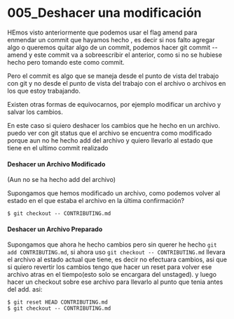 005_Deshacer una modificación
===

HEmos visto anteriormente que podemos usar el flag amend para enmendar un commit que hayamos hecho
, es decir si nos falto agregar algo o queremos quitar algo de un commit, podemos hacer git commit --amend y este commit va a sobreescribir el anterior, como si no se hubiese hecho pero tomando este como commit.

Pero el commit es algo que se maneja desde el punto de vista del trabajo con git y no desde el punto de vista del trabajo con el archivo o archivos en los que estoy trabajando.

Existen otras formas de equivocarnos, por ejemplo modificar un archivo y salvar los cambios.

En este caso si quiero deshacer los cambios que he hecho en un archivo. puedo ver con git status que el archivo se encuentra como modificado porque aun no he hecho add del archivo y quiero llevarlo al estado que tiene en el ultimo commit realizado

#### Deshacer un Archivo Modificado
(Aun no se ha hecho add del archivo)

Supongamos que hemos modificado un archivo, como podemos volver al estado en el
que estaba el archivo en la última confirmación?

```
$ git checkout -- CONTRIBUTING.md
```

#### Deshacer un Archivo Preparado

Supongamos que ahora he hecho cambios pero sin querer he hecho `git add CONTRIBUTING.md`, si ahora 
uso `git checkout -- CONTRIBUTING.md` llevara el archivo al estado actual que tiene, es decir no efectuara cambios, asi que si quiero revertir los cambios tengo que hacer un reset para volver ese archivo atras en el tiempo(esto solo se encargara del unstaged). y luego hacer un checkout sobre ese archivo para llevarlo al punto que tenia antes del add.
asi:

```
$ git reset HEAD CONTRIBUTING.md
$ git checkout -- CONTRIBUTING.md
   ```